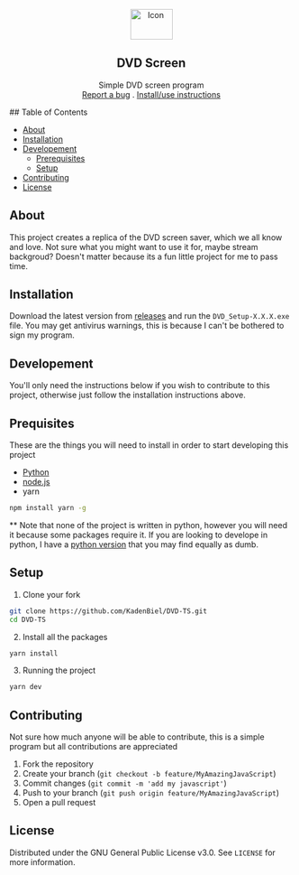 <p align="center">
    <a href="https://github.com/KadenBiel/DVD-TS">
        <img src="icon.ico" alt="Icon" width="75" height="54"></img>
    </a>
    <h2 align="center">DVD Screen</h2>
    <p align="center">
        Simple DVD screen program
        <br />
        <a href="https://github.com/KadenBiel/DVD-TS/issues">Report a bug</a>
        .
        <a href="#installation">Install/use instructions</a>
    </p>
</p>
<!-- Table of Contents -->
## Table of Contents

* [About](#about)
* [Installation](#installation)
* [Developement](#developement)
    * [Prerequisites](#prerequisites)
    * [Setup](#setup)
* [Contributing](#contributing)
* [License](#license)

<!-- About -->
## About

This project creates a replica of the DVD screen saver, which we all know and love. Not sure what you might want to use it for, maybe stream backgroud? Doesn't matter because its a fun little project for me to pass time.

<!-- Installation -->
## Installation

Download the latest version from [releases](https://github.com/KadenBiel/DVD-TS/releases) and run the `DVD_Setup-X.X.X.exe` file. You may get antivirus warnings, this is because I can't be bothered to sign my program.

<!-- Developement -->
## Developement

You'll only need the instructions below if you wish to contribute to this project, otherwise just follow the installation instructions above.

## Prequisites

These are the things you will need to install in order to start developing this project
* [Python](https://www.python.org/downloads/) 
* [node.js](https://nodejs.org/en/download/)
* yarn
```sh
npm install yarn -g
```
** Note that none of the project is written in python, however you will need it because some packages require it. If you are looking to develope in python, I have a [python version](https://github.com/KadenBiel/Dvd-Screen-Saver) that you may find equally as dumb.

## Setup

1. Clone your fork
```sh
git clone https://github.com/KadenBiel/DVD-TS.git
cd DVD-TS
```
2. Install all the packages
```sh
yarn install
```
3. Running the project
```sh
yarn dev
```

<!-- Contributing -->
## Contributing

Not sure how much anyone will be able to contribute, this is a simple program but all contributions are appreciated

1. Fork the repository
2. Create your branch (`git checkout -b feature/MyAmazingJavaScript`)
3. Commit changes (`git commit -m 'add my javascript'`)
4. Push to your branch (`git push origin feature/MyAmazingJavaScript`)
5. Open a pull request

<!-- License -->
## License

Distributed under the GNU General Public License v3.0. See `LICENSE` for more information.